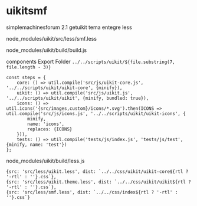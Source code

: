 # uikitsmf
simplemachinesforum 2.1 getuikit tema entegre less

node_modules/uikit/src/less/smf.less

node_modules/uikit/build/build.js

components Export Folder
`../../scripts/uikit/${file.substring(7, file.length - 3)}`

    const steps = {
        core: () => util.compile('src/js/uikit-core.js', '../../scripts/uikit/uikit-core', {minify}),
        uikit: () => util.compile('src/js/uikit.js', '../../scripts/uikit/uikit', {minify, bundled: true}),
        icons: () => util.icons('{src/images,custom}/icons/*.svg').then(ICONS => util.compile('src/js/icons.js', '../../scripts/uikit/uikit-icons', {
            minify,
            name: 'icons',
            replaces: {ICONS}
        })),
        tests: () => util.compile('tests/js/index.js', 'tests/js/test', {minify, name: 'test'})
    };

node_modules/uikit/build/less.js

    {src: 'src/less/uikit.less', dist: `../../css/uikit/uikit-core${rtl ? '-rtl' : ''}.css`},
    {src: 'src/less/uikit.theme.less', dist: `../../css/uikit/uikit${rtl ? '-rtl' : ''}.css`},
    {src: 'src/less/smf.less', dist: `../../css/index${rtl ? '-rtl' : ''}.css`}
